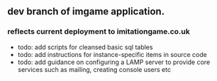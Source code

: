 ## dev branch of imgame application.
### reflects current deployment to imitationgame.co.uk
- todo: add scripts for cleansed basic sql tables
- todo: add instructions for instance-specific items in source code
- todo: add guidance on configuring a LAMP server to provide core services such as mailing, creating console users etc
